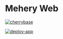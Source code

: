 # Mehery Web


[![cherrybase](https://github.com/cherrybase/cherry-web/actions/workflows/cherrybase.yml/badge.svg)](https://github.com/cherrybase/cherry-web/actions/workflows/cherrybase.yml)

[![deploy-app](https://github.com/cherrybase/cherry-web/actions/workflows/deploy-app.yml/badge.svg)](https://github.com/cherrybase/cherry-web/actions/workflows/deploy-app.yml)
